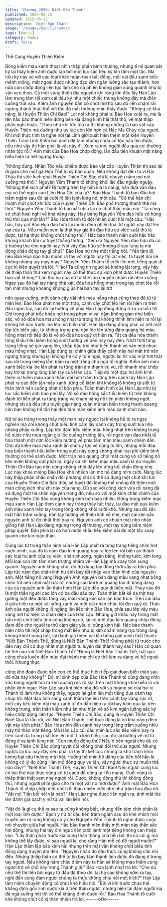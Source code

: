 ```yaml
---
title: "Chương 2096: Niết Bàn Thánh"
published: 2025-05-22
updated: 2025-05-22
description: 'Niết Bàn Thánh'
image: '/images/han-li/cover/'
tags: [HanLi]
category: HanLi
draft: false
---
```


Thể Cung Huyền Thiên Kiếm

Bóng kiếm màu xanh thoạt nhìn thập phần bình thường, nhưng tỉ
mỉ quan sát kỹ lại thấy kiếm ảnh được tạo bởi một lục sắc tiêu ký
lớn tầm một tấc.
Mà tiêu ký này so với các loại khác hoàn toàn bất đồng, mỗi cái
đều xanh biếc mênh mông, mặt ngoài được những đạo kim ngân
lưỡng sắc tạo thành, hơn nữa còn chớp động liên tục làm cho cả
phiến không gian xung quanh như bị vặn vẹo theo.
Cả một vùng thiên địa nguyên khí rộng lớn đều lấy Hàn Lập làm
trung tâm rồi xem cái tiêu ký như một chiếc thùng không đáy mà
điên cuồng trút vào.
Kiếm ảnh nguyên bản có chút mơ hồ sau đó liền chậm rãi ngưng
thành thực thể với tốc độ mắt thường nhìn thấy được.
"Không có khả năng, là Huyền Thiên Chi Bảo!"
Lời nói không phải từ Bảo Hoa xuất ra, mà là tên hắc bào thanh
niên đứng bên kia đang kinh hãi thất thổ, vẻ mặt thập phần nghi
hoặc.
"Theo như khí tức tỏa ra thì không những là bảo vật cấp Huyền
Thiên mà dường như uy lực còn lớn hơn cả Hắc Ma Chủy của
ngươi. Khi mới thức tỉnh ta nghe nói tại Linh giới xuất hiện thệm
một kiện Huyền Thiên Trảm Linh Kiếm bài danh đệ tam nhưng
chưa có tộc nào tìm được, nếu như vậy thì hẳn phải là vật này đi.
Xem ra mọi người đều quá coi thường nhân tộc rồi." Ánh mắt của
Bảo Hoa chớp động, lần đầu tiên khuân mặt nàng biểu hiện ra nét
ngưng trọng.

"Không đúng. Nhân Tộc nếu chiếm được bảo vật cấp Huyền
Thiên thì sao lại đi giao cho một gã Hợp Thể tu sỹ bảo quản. Nếu
không đạt đến tu vi Đại Thừa thì việc kích phát Huyền Thiên Chi
Bảo chỉ là chuyện nằm mơ nói cuồng mà thôi." Nguyên Yểm
Thánh tổ không khỏi lắc đầu nguầy nguậy.
"Không thể kích phát? Dị tượng trên tay hắn kia là cái gì, hắn dựa
vào đâu mà có thể ngăn cản Liên Hoa Chỉ của ta?" Bảo Hoa
Thánh tổ ban đầu hơi trầm ngâm sau đó lại cười rộ lên lạnh lùng
nói một câu.
"Có thể hắn chỉ mượn một chút khí tức của Huyền Thiên Chi Bảo
phô trương thanh thế mà thôi." Nguyên Yểm Thánh tổ hai mắt
nhíu lại có chút thắc mắc nói.
"Ta cũng có chút hoài nghi về khả năng này. Hay bằng Nguyên
Yểm đạo hữu có hứng thú thử qua một lần?" Bảo Hoa thánh tổ
đột nhiên cười hỏi một câu.
"Hắc hắc, bây giờ Bảo Hoa đạo hữu lại muốn đem phiền toái từ
người này đặt lên vai của ta. Nếu muốn xem là thật hay giả thì
đạo hữu cứ việc xuất thủ là được, tại hạ thực không chút hứng
thú." Hắc bào thanh niên cười hắc hắc không khách khí cự tuyệt
thẳng thừng.
"Xem ra Nguyên Yểm đạo hữu đã có ý buông tha cho người này.
Nói vậy đạo hữu sẽ không ở sau lưng ta mà động chân động tay
gì chứ?" Bảo Hoa hừ nhẹ một tiếng hỏi.
"Yên tâm đi, nếu Bảo Hoa đạo hữu muốn ra tay với người này thì
cứ việc, ta tuyệt đối sẽ không nhúng tay mảy may." Nguyên Yểm
Thánh tổ cười lên một tiếng quái dị cực kì kiên quyết trả lời.
"Hảo! Ta cũng tin ngươi sẽ không lật lọng, vậy hãy để thiếp thân
thử xem người này có thể thực sự kích phát được Huyền Thiên
bảo vật không!" Làn thu ba của nữ tử khẽ lưu chuyển chậm rãi
nhìn xuống.
Ngay sau đó hai tay nàng chà xát, đóa hoa hồng nhạt trong tay
chợt lóe rồi tan mất nhưng khoảng không giữa hai bàn tay lại trở

nên quay cuồng, một cành cây dài nhỏ màu hồng nhạt cũng theo
đó từ từ hiện lên.
Bảo Hoa phất nhẹ một trảo, cành cây chợt léo lên rồi hiện ra trên
đầu ngón tay, sau đó lại hướng về phía Hàn Lập đang đứng ở xa
xa bắn tới.
Chỉ trong phút trốc khắp nơi trong phạm vi vài dặm không gian
như biến sắc, vô số đóa hoa màu hồng nhạt từ trong hư không
thình lình hiện ra rồi lại không hề báo trước lóe lên mà biến mất.
Hàn lập đang đứng phái xa nét mặt lập tức biến sắc, từ không
trung phụ cận lóe lên từng đám quang hà màu hồng nhạt rồi tiếp
đó là vô số đoá hoa quỷ dị hiện ra. Tất cả đều hóa thành từng
khẩu tiểu kiếm trong suốt hướng về bên này bay đến.
Nhất thời từng tràng tiếng sé gió vang lên, khắp bầu trời như biến
thành vô vàn mũi nhọn màu hồng nhạt.
Hàn Lập đứng tại chính giữa thấy cảnh này hai mắt trở nên
ngưng trọng nhưng lại không hề có ý tứ e ngại, ngược lại hít vào
một hơi thật sau rồi trong miệng lẩm bẩm ra một tràng chú ngữ tối
nghĩa.
Kiếm ảnh màu xanh biếc kia lóe lên phát ra từng trận âm thanh vù
vù, rồi nhanh như chớp bay trờ lại trong lòng bàn tay của Hàn
Lập.
Tiếp đó một đạo hư ảnh kình thiên cự kiếm màu xanh thẫm dài
hơn trăm trượng trên cánh tay Hàn Lập phát ra cao đến tận mây
xanh. từng cỗ kiếm khí khổng lồ không tả siết từ thân hình hắn
cuồng phát đi bốn phía.
Toàn thân hình của Hàn Lập như bị lục sắc kiếm ảnh bao phủ lấy.
Vô số đạo hồng sắc tiểu kiếm từ trên không đánh tới liền phát ra
từng tràng va chạm nặng nề liên miên không ngớt, nhưng tất cả
đều như tuyết gặp nắng xuân mà tan biến trong thanh quang căn
bản không hề tổn hại đến tấm màn kiếm ảnh màu xanh chút nào.

Nữ tử áo tráng trong thấy một màn này ngược lại không hề tỏ ra
ngạc nghiên mà chỉ không chút biểu tình cầm lấy cành cây trong
suốt kia nhẹ nhàng phẩy xuống.
Lập tức đám tiểu kiếm màu hồng nhạt trên không trung hồ nước
như mưa ngàn gió lốc cuồng trướng lên, rồi ngàn vạn đạo nhất tề
hóa thành một cơn lốc kiếm hướng về phía tấm màn màu xanh
chém đến.
Cho dù kiếm mạc màu xanh ẩn chứ uy lực vô cùng to lớn, nhưng
mỗi đóa hoa biến thành tiểu kiếm trong suốt này cũng không phải
loại phi kiếm bình thường có thể sánh được.
Một trận hào quang chói mắt cùng vô số tiếng nổ liên miên không
dứt phát ra, ngay cả khi kiếm mạc màu xanh là do Huyền Thiên
Chi Bảo tạo nên cũng không khỏi dấy lên từng hồi chấn động nhẹ.
Lúc này khóe miệng Bảo Hoa khẽ nhếch lên mơ hồ đang mỉm
cười.
Nàng lúc này thập phần chắc chắn đối phương chỉ có thể sử dụng
một chút khí tức của Huyền Thiên Chi Bảo thôi, sẽ tuyệt đối
không thể chống đỡ thêm một màn công kích như khi nãy của
nàng.
Dù sao với công kích vừa rồi nàng đã sử dụng một tia chân
nguyên trong đó, nếu so với một kích chân chính của Huyền
Thiên Chi Bảo cũng không kém hơn bao nhiêu.
Đứng trong kiếm mạc màu xanh Hàn Lập đem cảnh này trông
thấy hết thảy, lại đảo mắt qua kiếm ảnh màu xanh trên tay trong
lòng không khỏi cười khổ.
Nhưng sau đó sắc mặt hắn trầm xuống, bàn tay hướng về thiên
linh vỗ nhẹ, một cái kim sắc nguyên anh từ đó nhất thời bay ra.
Nguyên anh có khuân mặt nhỏ nhắn giống hệt Hàn Lập đang
ngưng trọng dị thường, một tay cũng bấm niệm pháp quyết. Bốn
phía lại có hơn mười khẩu tiểu kiếm dài độ một tấc xoay quanh
che kín toàn thân.

Cùng lúc từ trong thân hình của Hàn Lập phát ra từng tràng tiếng
chim hót vượn minh, sau đó là năm đạo kim quang bay ra lóe lên
rồi biến ảo thành các loại hư ảnh của cự viên, chân phượng, ngân
bằng, khổng tước, kim long. Mỗi loại con lớn tầm năm trượng
nhắm về Hàn Lập mà xoay tròn xung quanh.
Nguyên anh không chút do dự dùng tay đồng thời vẫy ra bốn
phía.
Lập tức năm đạo chân linh hư ảnh bay tới nhập vào thân hình của
nguyên anh.
Một tiếng nổ vang!
Nguyên Anh nguyên bản đang màu vang nhạt bỗng chốc trở nên
chói mắt rực rỡ, nhưng sau khi kim quang tan đi bóng dáng của
cả nguyên anh lẫn thân hình Hàn Lập đều quỷ dị biến mất. Thay
vào đó là một thân người cao lớn có ba đầu sáu tay.
Toàn thân bất kể da thịt hay gương mặt đều được tầng vảy màu
vàng kim sán lạn bao trùm. Trên cái đầu ở giữa hiện ra một cái
sừng xanh và một cái nhãn châu tối đen quỷ dị.
Thân ảnh của người khổng lồ ngẩng lên liếc nhìn Bảo Hoa, phía
sau lớp vảy màu vàng mơ hồ hiện ra chân diện của Hàn Lập.
Nhưng giờ khắc này trong mắt hắn một chút biểu tình cũng không
có, lại có một đạo kim quang chớp động đem đến cho người ta
thứ cảm giác yêu dị cùng kinh hãi.
Hác bào thanh niên nhìn tới một chặp trong mắt liền như bị kim
châm nóng rực trong lòng không khỏi hoảng hốt, lại đánh giá
thêm vài lần bỗng giật mình thất thanh:
"Niết Bàn Thánh Thể, đúng là Niết Bàn Thánh Thể! Không phải từ
trước cho đến nay chỉ có duy nhất một người tu luyện đại thành
hay sao? Hắn có quan hệ thế nào với Niết Bàn Thánh Tổ?
"Đúng là Niết Bàn Thánh Thể, bất quá cũng chưa luyện đến mức
đại thành mà chỉ có thể làm ra dáng vẻ bề ngoài thôi. Nhưng thực

cũng khó đoán được hắn còn có thể thực hiện tiếp giai đoạn biến
thân sau đó nữa hay không?" Đôi mi xinh đẹp của Bảo Hoa
Thánh tổ cũng đang nhìn vào bóng người tỏa ra kim quang rực rỡ
kia, trên mặt không khỏi biểu lộ vài phần kinh ngạc.
Hàn Lập sau khi biến hóa đối với sự hoảng sợ của hai vị Thánh tổ
làm như không thấy, ngược lại gầm lên một tiếng đưa cánh tay
chụp tới.
Một đạo ánh sáng xanh thẫm lóe lên trên cánh tay vàng rực rỡ,
một cây tiểu kiếm dài màu xanh từ đó dần hiện ra rồi bay lượn
qua lại trên không trung, trên thân kiếm như ẩn như hiện vô số
kim ngân lưỡng sắc ký hiệu chớp động liên tục.
"Huyền Thiên Chi Bảo, đúng là Huyền Thiên Chi Bảo! Quả là rắc
rối, với Niết Bàn Thánh Thể thực đúng là có khả năng đem vật
này kích phát." Bảo Hoa nhìn đến cảnh này trong lòng trầm xuống
nhíu mày thì thào một tiếng.
Mà Hàn Lập cúi đầu nhìn lục sắc tiểu kiếm bay ra trên cánh ta
trong mắt lóe lên một tia khó hiểu, sau đó lại hướng về nữ tử đứng
ở xa lạnh lùng nói:
"Còn muốn động thủ? Nếu ở bên ngoài cho dù có Huyền Thiên
Chi Bảo cũng tuyệt đối không phải đối thủ của ngươi. Nhưng
ngược lại lúc này đây nếu phải ra tay thì kết cục chúng ta khó
tránh khỏi lượng bại câu thương mà thôi. Huống hồ nhìn bộ dáng
của tiền bối hẳn là không có lý do cùng Hàn mỗ đồng quy vu tận,
vậy ngươi thực sự muốn thế nào đây?"
"Niết Bàn Thánh Thể, Huyền Thiên Chi Bảo! Nếu ngươi cùng lúc
có hai thứ này thực cũng có tư cách để cùng ta liều mạng. Cuối
cùng là thiếp thân thật xem nhẹ ngươi rồi. Được, không động thủ
thì không động thủ, nhưng ngươi phải giao cho ta một vật nọ mới
được!" Ánh mặt Bảo Hoa Thánh tổ chớp chớp một chút rồi thản
nhiên cười nhẹ như trăm hoa đua nở.
"Vật nọ! Tiền bối nói vật nào?" Hàn Lập nghe được liền ngẩn ra,
ánh mắt lóe lên đánh giá bạch y nữ tử vài lần liền hỏi.

"Vật đó là gì cụ thể ra sao ta cũng không biết, nhưng đến tám
chín phần là một loại linh dược." Bạch y nữ tử đầu tiên trầm ngâm
sau đó khẽ nhích môi truyền âm rõ ràng không có ý cho Nguyên
Yểm Thánh tổ nghe được cuộc nói chuyện giữa hai người.
Hắc bào thanh niên thấy một màn này thần sắc hơi động, nhưng
hai tay ôm ngực liền cười lạnh một tiếng không can thiệp vào.
"Lấy thân phận trước kia cùng thần thông của tiền bối thì có cái gì
mà không thể lấy được, vì sao ngươi lại cho rằng Hàn mỗ có đồ
ngươi muốn?" Hàn Lập thầm lắp bắp kinh hãi nhưng trên mặt vẫn
không chút biểu tình đồng dạng truyền âm đến.
"Nguyên nhân do đâu thực cũng không cần nói đến. Nhưng thiếp
thân có thể tự tin bảy tám thành linh dược đó đang ở trong tay
ngươi. Nếu không nắm chắc điểm này ta hẳn sẽ không mạo hiểm
cùng ngươi trở về chỗ này trong Thánh giới." Bảo Hoa lạnh nhạt
trả lời.
"Cho dù như thế thì tiền bôi ngay từ đầu đã theo dõi tại hạ sao
không sớm ra tay, nghĩ đến cùng đám người chúng ta thực không
chịu nổi một kích?" Hàn Lập tâm niệm chuyển động có chút khó
hiểu nói.
"Bời vì khi trước chưa thể khẳng định gốc linh dược kia ở trên
thân ngươi, nhưng hiện tại đám người kia đã ngã xuống hết thì có
thể khẳng định được rồi." Bảo Hoa Thánh tổ cười khẽ không chút
cố kị thản nhiên trả lời.
------oOo------
